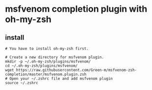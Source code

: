 # msfvenom completion plugin with oh-my-zsh

## install 

```
# You have to install oh-my-zsh first.

# Create a new directory for msfvenom plugin.
mkdir -p ~/.oh-my-zsh/plugins/msfvenom/
cd ~/.oh-my-zsh/plugins/msfvenom/
wget https://raw.githubusercontent.com/Green-m/msfvenom-zsh-completion/master/msfvenom.plugin.zsh
# Open your ~/.zshrc file and add msfvenom plugin
source ~/.zshrc
```

